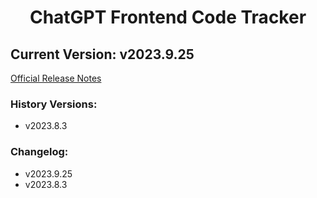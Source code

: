<h1 align="center"> ChatGPT Frontend Code Tracker </h1>

## Current Version: v2023.9.25

[Official Release Notes](https://help.openai.com/en/articles/6825453-chatgpt-release-notes)

### History Versions:

- v2023.8.3

### Changelog:

- v2023.9.25
- v2023.8.3